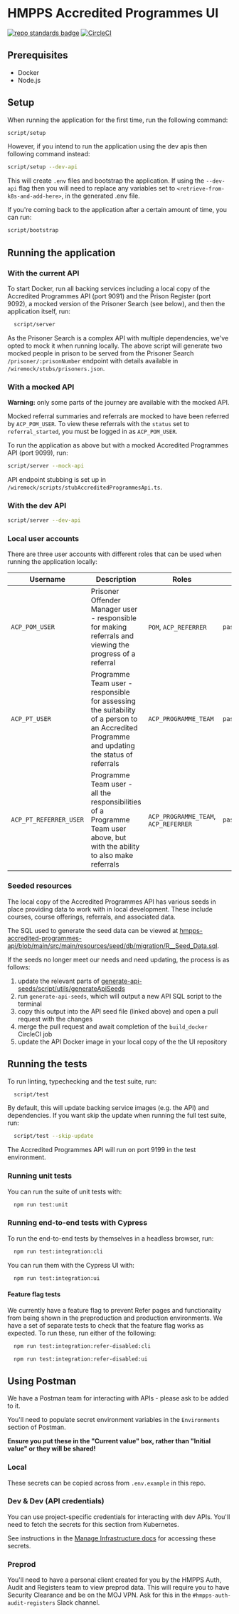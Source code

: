 # HMPPS Accredited Programmes UI

[![repo standards badge](https://img.shields.io/badge/dynamic/json?color=blue&style=flat&logo=github&label=MoJ%20Compliant&query=%24.result&url=https%3A%2F%2Foperations-engineering-reports.cloud-platform.service.justice.gov.uk%2Fapi%2Fv1%2Fcompliant_public_repositories%2Fhmpps-accredited-programmes-ui)](https://operations-engineering-reports.cloud-platform.service.justice.gov.uk/public-github-repositories.html#hmpps-accredited-programmes-ui 'Link to report')
[![CircleCI](https://circleci.com/gh/ministryofjustice/hmpps-accredited-programmes-ui/tree/main.svg?style=svg)](https://circleci.com/gh/ministryofjustice/hmpps-accredited-programmes-ui)

## Prerequisites

- Docker
- Node.js

## Setup

When running the application for the first time, run the following command:

```bash
script/setup
```

However, if you intend to run the application using the dev apis then following command instead:

```bash
script/setup --dev-api
```

This will create `.env` files and bootstrap the application. If using the `--dev-api` flag then you will need to replace any variables set to `<retrieve-from-k8s-and-add-here>`, in the generated .env file.

If you're coming back to the application after a certain amount of time, you can run:

```bash
script/bootstrap
```

## Running the application

### With the current API

To start Docker, run all backing services including a local copy of the Accredited Programmes API (port 9091) and the Prison Register (port 9092), a mocked version of the Prisoner Search (see below), and then the application itself, run:

```bash
  script/server
```

As the Prisoner Search is a complex API with multiple dependencies, we've opted to mock it when running locally. The above script will generate two mocked people in prison to be served from the Prisoner Search `/prisoner/:prisonNumber` endpoint with details available in `/wiremock/stubs/prisoners.json`.

### With a mocked API

**Warning:** only some parts of the journey are available with the mocked API.

Mocked referral summaries and referrals are mocked to have been referred by `ACP_POM_USER`. To view these referrals with the `status` set to `referral_started`, you must be logged in as `ACP_POM_USER`.

To run the application as above but with a mocked Accredited Programmes API (port 9099), run:

```bash
script/server --mock-api
```

API endpoint stubbing is set up in `/wiremock/scripts/stubAccreditedProgrammesApi.ts`.

### With the dev API

```bash
script/server --dev-api
```

### Local user accounts

There are three user accounts with different roles that can be used when running the application locally:

| Username               | Description                                                                                                                                 | Roles                                | Password         |
| ---------------------- | ------------------------------------------------------------------------------------------------------------------------------------------- | ------------------------------------ | ---------------- |
| `ACP_POM_USER`         | Prisoner Offender Manager user - responsible for making referrals and viewing the progress of a referral                                    | `POM`, `ACP_REFERRER`                | `password123456` |
| `ACP_PT_USER`          | Programme Team user - responsible for assessing the suitability of a person to an Accredited Programme and updating the status of referrals | `ACP_PROGRAMME_TEAM`                 | `password123456` |
| `ACP_PT_REFERRER_USER` | Programme Team user - all the responsibilities of a Programme Team user above, but with the ability to also make referrals                  | `ACP_PROGRAMME_TEAM`, `ACP_REFERRER` | `password123456` |

### Seeded resources

The local copy of the Accredited Programmes API has various seeds in place providing data to work with in local development. These include courses, course offerings, referrals, and associated data.

The SQL used to generate the seed data can be viewed at [hmpps-accredited-programmes-api/blob/main/src/main/resources/seed/db/migration/R\_\_Seed_Data.sql](https://github.com/ministryofjustice/hmpps-accredited-programmes-api/blob/main/src/main/resources/seed/db/migration/R__Seed_Data.sql).

If the seeds no longer meet our needs and need updating, the process is as follows:

1. update the relevant parts of [generate-api-seeds/script/utils/generateApiSeeds](https://github.com/ministryofjustice/hmpps-accredited-programmes-ui/blob/main/script/utils/generateApiSeeds)
1. run `generate-api-seeds`, which will output a new API SQL script to the terminal
1. copy this output into the API seed file (linked above) and open a pull request with the changes
1. merge the pull request and await completion of the `build_docker` CircleCI job
1. update the API Docker image in your local copy of the the UI repository

## Running the tests

To run linting, typechecking and the test suite, run:

```bash
  script/test
```

By default, this will update backing service images (e.g. the API) and
dependencies. If you want skip the update when running the full test suite, run:

```bash
  script/test --skip-update
```

The Accredited Programmes API will run on port 9199 in the test environment.

### Running unit tests

You can run the suite of unit tests with:

```bash
  npm run test:unit
```

### Running end-to-end tests with Cypress

To run the end-to-end tests by themselves in a headless browser, run:

```bash
  npm run test:integration:cli
```

You can run them with the Cypress UI with:

```bash
  npm run test:integration:ui
```

#### Feature flag tests

We currently have a feature flag to prevent Refer pages and functionality from
being shown in the preproduction and production environments. We have a set of
separate tests to check that the feature flag works as expected. To run these,
run either of the following:

```bash
  npm run test:integration:refer-disabled:cli
```

```bash
  npm run test:integration:refer-disabled:ui
```

## Using Postman

We have a Postman team for interacting with APIs - please ask to be added to it.

You'll need to populate secret environment variables in the `Environments`
section of Postman.

**Ensure you put these in the "Current value" box, rather than "Initial value"
or they will be shared!**

### Local

These secrets can be copied across from `.env.example` in this repo.

### Dev & Dev (API credentials)

You can use project-specific credentials for interacting with dev APIs. You'll
need to fetch the secrets for this section from Kubernetes.

See instructions in the [Manage Infrastructure
docs](./doc/how-to/manage-infrastructure.md#viewing-an-individual-set-of-secrets)
for accessing these secrets.

### Preprod

You'll need to have a personal client created for you by the HMPPS Auth, Audit
and Registers team to view preprod data. This will require you to have Security
Clearance and be on the MOJ VPN. Ask for this in the
`#hmpps-auth-audit-registers` Slack channel.

